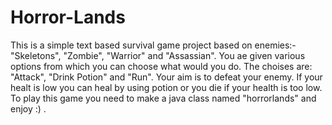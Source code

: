 # Horror-Lands

This is a simple text based survival game project based on enemies:- "Skeletons", "Zombie", "Warrior" and "Assassian". You ae given various options from which you can choose what would you do. The choises are: "Attack", "Drink Potion" and "Run". Your aim is to defeat your enemy. If your healt is low you can heal by using potion or you die if your health is too low. To play this game you need to make a java class named "horrorlands" and enjoy :) .
